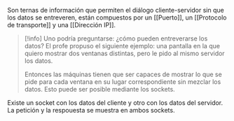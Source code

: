 Son ternas de información que permiten el diálogo cliente-servidor sin que los datos se entreveren, están compuestos por un [[Puerto]], un [[Protocolo de transporte]] y una [[Dirección IP]].

>[!info] Uno podría preguntarse: ¿cómo pueden entreverarse los datos?
>El profe propuso el siguiente ejemplo: una pantalla en la que quiero mostrar dos ventanas distintas, pero le pido al mismo servidor los datos.
>
>Entonces las máquinas tienen que ser capaces de mostrar lo que se pide para cada ventana en su lugar correspondiente sin mezclar los datos. Esto puede ser posible mediante los sockets.

Existe un socket con los datos del cliente y otro con los datos del servidor. La petición y la respouesta se muestra en ambos sockets.